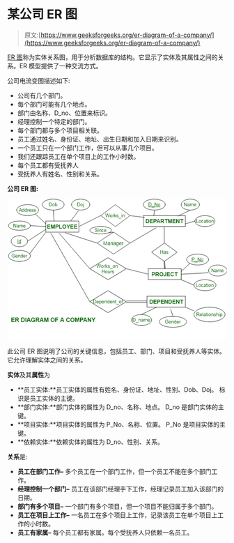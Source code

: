 # 某公司 ER 图

> 原文:[https://www.geeksforgeeks.org/er-diagram-of-a-company/](https://www.geeksforgeeks.org/er-diagram-of-a-company/)

[ER 图](https://www.geeksforgeeks.org/introduction-of-er-model/)称为实体关系图，用于分析数据库的结构。它显示了实体及其属性之间的关系。ER 模型提供了一种交流方式。

公司电流变图描述如下:

*   公司有几个部门。
*   每个部门可能有几个地点。
*   部门由名称、D_no、位置来标识。
*   经理控制一个特定的部门。
*   每个部门都与多个项目相关联。
*   员工通过姓名、身份证、地址、出生日期和加入日期来识别。
*   一个员工只在一个部门工作，但可以从事几个项目。
*   我们还跟踪员工在单个项目上的工作小时数。
*   每个员工都有受抚养人
*   受抚养人有姓名、性别和关系。

**公司 ER 图:**

![](img/1eb7383583d5421991e9ad223fc52553.png)

此公司 ER 图说明了公司的关键信息，包括员工、部门、项目和受抚养人等实体。它允许理解实体之间的关系。

**实体**及其**属性**为

*   **员工实体:**员工实体的属性有姓名、身份证、地址、性别、Dob、Doj。
    标识是员工实体的主键。
*   **部门实体:**部门实体的属性为 D_no、名称、地点。
    D_no 是部门实体的主键。
*   **项目实体:**项目实体的属性为 P_No、名称、位置。
    P_No 是项目实体的主键。
*   **依赖实体:**依赖实体的属性为 D_no、性别、关系。

**关系**是:

*   **员工在部门工作–**
    多个员工在一个部门工作，但一个员工不能在多个部门工作。
*   **经理控制一个部门–**
    员工在该部门经理手下工作，经理记录员工加入该部门的日期。
*   **部门有多个项目–**
    一个部门有多个项目，但一个项目不能归属于多个部门。
*   **员工在项目上工作–**
    一名员工在多个项目上工作，记录该员工在单个项目上工作的小时数。
*   **员工有家属–**
    每个员工都有家属。每个受抚养人只依赖一名员工。